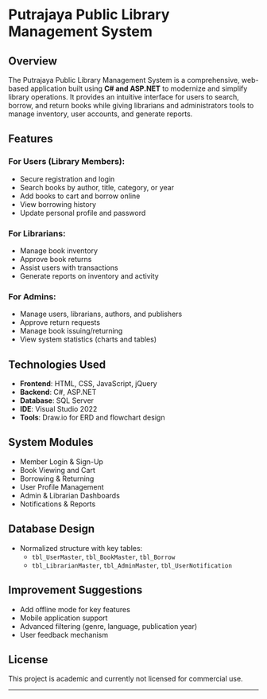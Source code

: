 #  Putrajaya Public Library Management System

## Overview
The Putrajaya Public Library Management System is a comprehensive, web-based application built using **C# and ASP.NET** to modernize and simplify library operations. It provides an intuitive interface for users to search, borrow, and return books while giving librarians and administrators tools to manage inventory, user accounts, and generate reports.

##  Features
### For Users (Library Members):
- Secure registration and login
- Search books by author, title, category, or year
- Add books to cart and borrow online
- View borrowing history
- Update personal profile and password

### For Librarians:
- Manage book inventory
- Approve book returns
- Assist users with transactions
- Generate reports on inventory and activity

### For Admins:
- Manage users, librarians, authors, and publishers
- Approve return requests
- Manage book issuing/returning
- View system statistics (charts and tables)

##  Technologies Used
- **Frontend**: HTML, CSS, JavaScript, jQuery
- **Backend**: C#, ASP.NET
- **Database**: SQL Server
- **IDE**: Visual Studio 2022
- **Tools**: Draw.io for ERD and flowchart design

##  System Modules
- Member Login & Sign-Up
- Book Viewing and Cart
- Borrowing & Returning
- User Profile Management
- Admin & Librarian Dashboards
- Notifications & Reports

##  Database Design
- Normalized structure with key tables:
  - `tbl_UserMaster`, `tbl_BookMaster`, `tbl_Borrow`
  - `tbl_LibrarianMaster`, `tbl_AdminMaster`, `tbl_UserNotification`

##  Improvement Suggestions
- Add offline mode for key features
- Mobile application support
- Advanced filtering (genre, language, publication year)
- User feedback mechanism

##  License
This project is academic and currently not licensed for commercial use.

---

